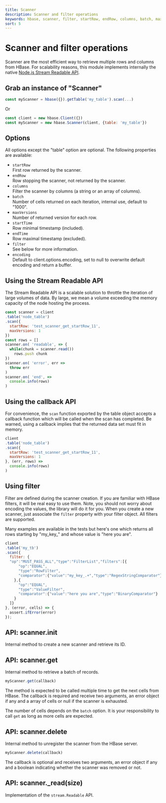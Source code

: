 ```yaml
---
title: Scanner
description: Scanner and filter operations
keywords: hbase, scanner, filter, startRow, endRow, columns, batch, maxVersions, startTime, endTime, encoding
sort: 5
---
```


# Scanner and filter operations

Scanner are the most efficient way to retrieve multiple rows and columns from HBase. For scalability reasons, this module implements internally the native [Node.js Stream Readable API](https://nodejs.org/api/stream.html#stream_class_stream_readable).

## Grab an instance of "Scanner"

```javascript
const myScanner = hbase({}).getTable('my_table').scan(...)
```

Or

```javascript
const client = new hbase.Client({})
const myScanner = new hbase.Scanner(client, {table: 'my_table'})
```

## Options

All options except the "table" option are optional. The following properties are available:

* `startRow`   
  First row returned by the scanner.   
* `endRow`   
  Row stopping the scanner, not returned by the scanner.   
* `columns`   
  Filter the scanner by columns (a string or an array of columns).   
* `batch`   
  Number of cells returned on each iteration, internal use, default to "1000".   
* `maxVersions`   
  Number of returned version for each row.   
* `startTime`   
  Row minimal timestamp (included).   
* `endTime`   
  Row maximal timestamp (excluded).   
* `filter`   
  See below for more information.   
* `encoding`   
  Default to client.options.encoding, set to null to overwrite default encoding and return a buffer.   

## Using the Stream Readable API

The Stream Readable API is a scalable solution to throttle the iteration of large volumes of data. By large, we mean a volume exceeding the memory capacity of the node hosting the process.

```javascript
const scanner = client
.table('node_table')
.scan({
  startRow: 'test_scanner_get_startRow_11',
  maxVersions: 1
})
const rows = []
scanner.on( 'readable', => {
  while(chunk = scanner.read())
    rows.push chunk
})
scanner.on( 'error', err =>
  throw err
)
scanner.on( 'end', =>
  console.info(rows)
)
```

## Using the callback API

For convenience, the `scan` function exported by the table object accepts a callback function which will be called when the scan has completed. Be warned, using a callback implies that the returned data set must fit in memory.

```javascript
client
.table('node_table')
.scan({
  startRow: 'test_scanner_get_startRow_11',
  maxVersions: 1
}, (err, rows) =>
  console.info(rows)
)
```

## Using filter

Filter are defined during the scanner creation. If you are familiar with HBase filters, it will be real easy to use them. Note, you should not worry about encoding the values, the library will do it for you. When you create a new scanner, just associate the `filter` property with your filter object. All filters are supported.

Many examples are available in the tests but here's one which returns all rows starting by "my_key_" and whose value is "here you are".   

```javascript
client
.table('my_tb')
.scan({
  filter: {
  "op":"MUST_PASS_ALL","type":"FilterList","filters":[{
      "op":"EQUAL",
      "type":"RowFilter",
      "comparator":{"value":"my_key_.+","type":"RegexStringComparator"}
    },{
      "op":"EQUAL",
      "type":"ValueFilter",
      "comparator":{"value":"here you are","type":"BinaryComparator"}
    }
  ]}
}, (error, cells) => {
  assert.ifError(error)
});
```

## API: scanner.init

Internal method to create a new scanner and retrieve its ID.

## API: scanner.get

Internal method to retrieve a batch of records.

```javascript
myScanner.get(callback)
```

The method is expected to be called multiple time to get the next cells from HBase. The callback is required and receive two arguments, an error object if any and a array of cells or null if the scanner is exhausted.

The number of cells depends on the `batch` option. It is your responsibility to call `get` as long as more cells are expected.

## API: scanner.delete

Internal method to unregister the scanner from the HBase server.

```javascript
myScanner.delete(callback)
```

The callback is optional and receives two arguments, an error object if any and a boolean indicating whether  the scanner was removed or not.

## API: scanner.\_read(size)

Implementation of the `stream.Readable` API.
